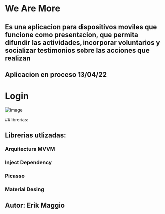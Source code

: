 # We Are More

## Es una aplicacion para dispositivos moviles que funcione como presentacion, que permita difundir las actividades, incorporar voluntarios y socializar testimonios sobre las acciones que realizan

## Aplicacion en proceso 13/04/22

# Login
![image](https://user-images.githubusercontent.com/87202940/163234673-0ec374e3-8124-425a-9f1e-e854b0c50da1.png)

##librerias:

## Librerias utlizadas:
### Arquitectura MVVM
### Inject Dependency
### Picasso 
### Material Desing
## Autor: Erik Maggio
